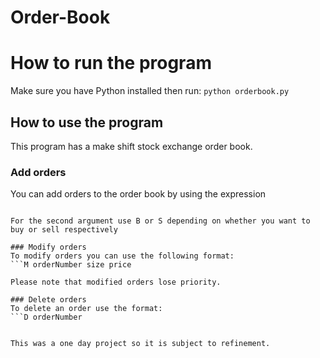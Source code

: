 # Order-Book

# How to run the program
Make sure you have Python installed then run:
``` python orderbook.py ```

## How to use the program
This program has a make shift stock exchange order book. 

### Add orders
You can add orders to the order book by using the expression 
```N B|S size price

For the second argument use B or S depending on whether you want to buy or sell respectively

### Modify orders
To modify orders you can use the following format:
```M orderNumber size price

Please note that modified orders lose priority.

### Delete orders
To delete an order use the format:
```D orderNumber


This was a one day project so it is subject to refinement. 
